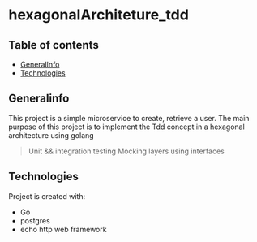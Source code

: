hexagonalArchiteture_tdd
=====

## Table of contents
* [GeneralInfo](#GeneralInfo)
* [Technologies](#Technologies)


## Generalinfo
This project is a simple microservice to create, retrieve a user. The main purpose of this project is to implement the Tdd concept in a hexagonal architecture using golang

> Unit && integration testing
> Mocking layers using interfaces

## Technologies
Project is created with:
* Go
* postgres
* echo http web framework


